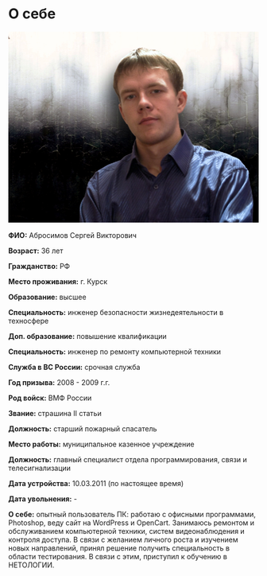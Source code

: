 # О себе

![Моё изображение](/images/123.jpg)

**ФИО:** Абросимов Сергей Викторович  

**Возраст:** 36 лет

**Гражданство:** РФ

**Место проживания:** г. Курск

**Образование:** высшее

**Специальность:** инженер безопасности жизнедеятельности в техносфере

**Доп. образование:** повышение квалификации

**Специальность:** инженер по ремонту компьютерной техники

**Служба в ВС России:** срочная служба

**Год призыва:** 2008 - 2009 г.г.

**Род войск:** ВМФ России

**Звание:** страшина II статьи

**Должность:** старший пожарный спасатель

**Место работы:** муниципальное казенное учреждение

**Должность:** главный специалист отдела программирования, связи и телесигнализации

**Дата устройства:** 10.03.2011 (по настоящее время)

**Дата увольнения:** -

**О себе:** опытный пользователь ПК: работаю с офисными программами, Photoshop, веду сайт на WordPress и OpenCart. Занимаюсь ремонтом и обслуживанием компьютерной техники, систем видеонаблюдения и контроля доступа. В связи с желанием личного роста и изучением новых направлений, принял решение получить специальность в области тестирования. В связи с этим, приступил к обучению в НЕТОЛОГИИ.